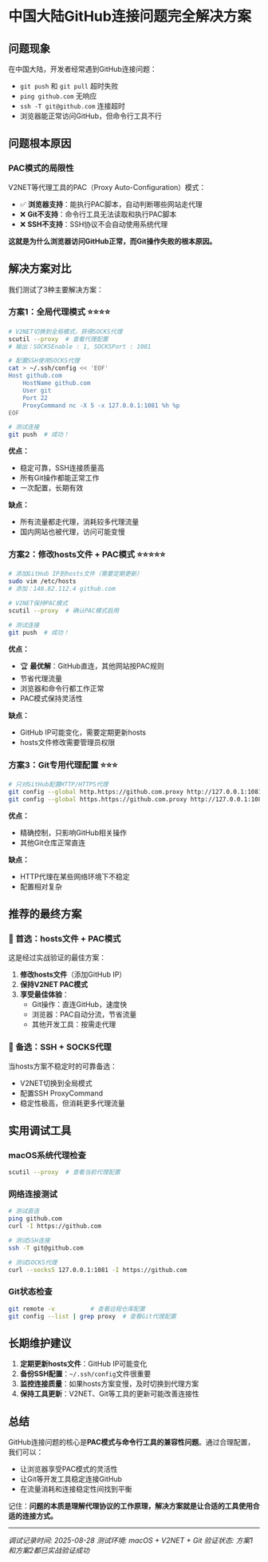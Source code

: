 # 中国大陆GitHub连接问题完全解决方案

## 问题现象

在中国大陆，开发者经常遇到GitHub连接问题：
- `git push` 和 `git pull` 超时失败
- `ping github.com` 无响应  
- `ssh -T git@github.com` 连接超时
- 浏览器能正常访问GitHub，但命令行工具不行

## 问题根本原因

### PAC模式的局限性
V2NET等代理工具的PAC（Proxy Auto-Configuration）模式：
- ✅ **浏览器支持**：能执行PAC脚本，自动判断哪些网站走代理
- ❌ **Git不支持**：命令行工具无法读取和执行PAC脚本
- ❌ **SSH不支持**：SSH协议不会自动使用系统代理

**这就是为什么浏览器访问GitHub正常，而Git操作失败的根本原因。**

## 解决方案对比

我们测试了3种主要解决方案：

### 方案1：全局代理模式 ⭐⭐⭐⭐
```bash
# V2NET切换到全局模式，获得SOCKS代理
scutil --proxy  # 查看代理配置
# 输出：SOCKSEnable : 1, SOCKSPort : 1081

# 配置SSH使用SOCKS代理
cat > ~/.ssh/config << 'EOF'
Host github.com
    HostName github.com
    User git
    Port 22
    ProxyCommand nc -X 5 -x 127.0.0.1:1081 %h %p
EOF

# 测试连接
git push  # 成功！
```

**优点：**
- 稳定可靠，SSH连接质量高
- 所有Git操作都能正常工作
- 一次配置，长期有效

**缺点：**
- 所有流量都走代理，消耗较多代理流量
- 国内网站也被代理，访问可能变慢

### 方案2：修改hosts文件 + PAC模式 ⭐⭐⭐⭐⭐
```bash
# 添加GitHub IP到hosts文件（需要定期更新）
sudo vim /etc/hosts
# 添加：140.82.112.4 github.com

# V2NET保持PAC模式
scutil --proxy  # 确认PAC模式启用

# 测试连接
git push  # 成功！
```

**优点：**
- 🏆 **最优解**：GitHub直连，其他网站按PAC规则
- 节省代理流量
- 浏览器和命令行都工作正常
- PAC模式保持灵活性

**缺点：**
- GitHub IP可能变化，需要定期更新hosts
- hosts文件修改需要管理员权限

### 方案3：Git专用代理配置 ⭐⭐⭐
```bash
# 只对GitHub配置HTTP/HTTPS代理
git config --global http.https://github.com.proxy http://127.0.0.1:1081
git config --global https.https://github.com.proxy http://127.0.0.1:1081
```

**优点：**
- 精确控制，只影响GitHub相关操作
- 其他Git仓库正常直连

**缺点：**
- HTTP代理在某些网络环境下不稳定
- 配置相对复杂

## 推荐的最终方案

### 🥇 首选：hosts文件 + PAC模式
这是经过实战验证的最佳方案：

1. **修改hosts文件**（添加GitHub IP）
2. **保持V2NET PAC模式**  
3. **享受最佳体验**：
   - Git操作：直连GitHub，速度快
   - 浏览器：PAC自动分流，节省流量
   - 其他开发工具：按需走代理

### 🥈 备选：SSH + SOCKS代理
当hosts方案不稳定时的可靠备选：
- V2NET切换到全局模式
- 配置SSH ProxyCommand
- 稳定性极高，但消耗更多代理流量

## 实用调试工具

### macOS系统代理检查
```bash
scutil --proxy  # 查看当前代理配置
```

### 网络连接测试
```bash
# 测试直连
ping github.com
curl -I https://github.com

# 测试SSH连接  
ssh -T git@github.com

# 测试SOCKS代理
curl --socks5 127.0.0.1:1081 -I https://github.com
```

### Git状态检查
```bash
git remote -v          # 查看远程仓库配置
git config --list | grep proxy  # 查看Git代理配置
```

## 长期维护建议

1. **定期更新hosts文件**：GitHub IP可能变化
2. **备份SSH配置**：`~/.ssh/config`文件很重要  
3. **监控连接质量**：如果hosts方案变慢，及时切换到代理方案
4. **保持工具更新**：V2NET、Git等工具的更新可能改善连接性

## 总结

GitHub连接问题的核心是**PAC模式与命令行工具的兼容性问题**。通过合理配置，我们可以：
- 让浏览器享受PAC模式的灵活性
- 让Git等开发工具稳定连接GitHub
- 在流量消耗和连接稳定性间找到平衡

记住：**问题的本质是理解代理协议的工作原理，解决方案就是让合适的工具使用合适的连接方式。**

---
*调试记录时间: 2025-08-28*
*测试环境: macOS + V2NET + Git*
*验证状态: 方案1和方案2都已实战验证成功*